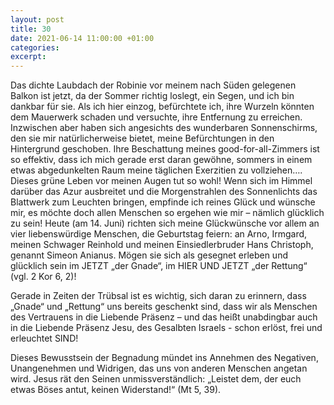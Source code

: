 ```yaml
---
layout: post
title: 30
date: 2021-06-14 11:00:00 +01:00
categories: 
excerpt: 
---
```


Das dichte Laubdach der Robinie vor meinem nach Süden gelegenen Balkon ist jetzt, da der Sommer richtig loslegt, ein Segen, und ich bin dankbar für sie. Als ich hier einzog, befürchtete ich, ihre Wurzeln könnten dem Mauerwerk schaden und versuchte, ihre Entfernung zu erreichen. Inzwischen aber haben sich angesichts des wunderbaren Sonnenschirms, den sie mir natürlicherweise bietet, meine Befürchtungen in den Hintergrund geschoben. Ihre Beschattung meines good-for-all-Zimmers ist so effektiv, dass ich mich gerade erst daran gewöhne, sommers in einem etwas abgedunkelten Raum meine täglichen Exerzitien zu vollziehen…. Dieses grüne Leben vor meinen Augen tut so wohl! Wenn sich im Himmel darüber das Azur ausbreitet und die Morgenstrahlen des Sonnenlichts das Blattwerk zum Leuchten bringen, empfinde ich reines Glück und wünsche mir, es möchte doch allen Menschen so ergehen wie mir – nämlich glücklich zu sein! Heute (am 14. Juni) richten sich meine Glückwünsche vor allem an vier liebenswürdige Menschen, die Geburtstag feiern: an Arno, Irmgard, meinen Schwager Reinhold und meinen Einsiedlerbruder Hans Christoph, genannt Simeon Anianus. Mögen sie sich als gesegnet erleben und glücklich sein im JETZT „der Gnade“, im HIER UND JETZT „der Rettung“ (vgl. 2 Kor 6, 2)!

Gerade in Zeiten der Trübsal ist es wichtig, sich daran zu erinnern, dass „Gnade“ und „Rettung“ uns bereits geschenkt sind, dass wir als Menschen des Vertrauens in die Liebende Präsenz – und das heißt unabdingbar auch in die Liebende Präsenz Jesu, des Gesalbten Israels - schon erlöst, frei und erleuchtet SIND!

Dieses Bewusstsein der Begnadung mündet ins Annehmen des Negativen, Unangenehmen und Widrigen, das uns von anderen Menschen angetan wird. Jesus rät den Seinen unmissverständlich: „Leistet dem, der euch etwas Böses antut, keinen Widerstand!“ (Mt 5, 39).

